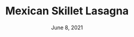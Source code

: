 ---
title: "Mexican Skillet Lasagna"
date: "June 8, 2021"
prepTime: "30 min" 
cookingTime: "10 min"
totalTime: "40 min"
topic: "One-Pot"
originalLink: "https://www.eatingwell.com/recipe/261902/mexican-skillet-lasagna/"
scottRating: 3
ingredients: [
  {
    name: Whole Wheat Flour Tortillas,
    amount: 4,
    unit: "8 Inch/ 20cm"
  },
  {
    name: Vegetable Oil,
    amount: 1,
    unit: tbsp
  },
  {
    name: Yellow Onion,
    preparation: ", finely chopped",
    amount: 1,
    unit: count
  },
  {
    name: Garlic Cloves,
    amount: 2,
    unit: count
  },
  {
    name: "Ground Beef, 85% lean",
    amount: 1.25,
    unit: lbs
  },
  {
    name: Ground Cumin,
    amount: 0.5,
    unit: tsp,
  },
  {
    name: Chili Powder,
    amount: 0.25,
    unit: tsp,
  },
  {
    name: Cayanne,
    amount: 0.25,
    unit: tsp
  },
  {
    name: Pepper,
    amount: 1,
    unit: tsp
  },
  {
    name: "Crushed Tomatoes, no salt added",
    amount: 28,
    metric: 794,
    unit: oz
  },
  {
    name: "sharp cheddar cheese",
    preparation: ", shredded",
    amount: 230,
    unit: g
  },
  {
    name: Neufchatel Cream Cheese,
    amount: 0.25,
    unit: tsp
  },
  {
    name: Scallions,
    preparation: " (Optional)",
    amount: 2,
    unit: count
  },
]
directions: [
  "Get a large skillet pan (about 3 quart/2.84 liter capacity). Needs a lid and high walls.",
  "Toast each tortilla over medium-high heat until lightly browned. (rougly 30 seconds to each side).",
  "Transfer to cutting board and cut into 1 inch(2.5cm) wide. You can do this with scissors, but the easiest way is a pizza cutter. Then set aside",
  "Add oil to pan, heat over medium heat. To the pan, add onions and garlic and cook until they are softened. Increase to medium heat and add beef, cumin, chili powder, and cayenne, and pepper.",
  "Cook beef until browned - drain off fat",
  "Add in tomatoes, then fill the tomato can about 1/3 of the way with water and swirl to get remaining sauce. Pour into the pan.",
  "Simmer the mixture, then reduce the heat to low-medium.",
  "Lay half of the tortilla strips evenly across the pan. Then push them under the sauce with a grated spatula or a spoon",
  "Evenly sprinkle half of the cheddar cheese on the top",
  "Lay remaining tortilla stips across the pan like in the previous step. Then, push them under the sauce",
  "Put the lid over the pan to cover, gently simmer until slighly thickened. (5-10 minutes)",
  "Put dollops of the Neufchatel Cream Cheese across the top and sprinkle the rest of the cheddar cheese on top.",
  "Gently simmer covered until all things are melted.",
  "Let the lasagna rest for about 10 minutes before eating",
  "Optional: top with scallions"
]

---